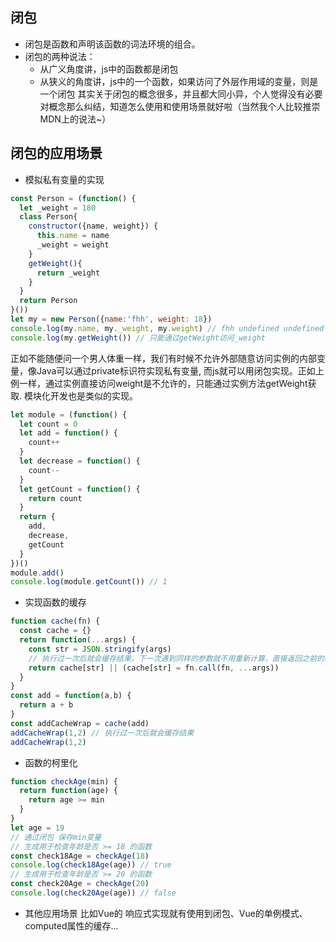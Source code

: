 ## 闭包
+ 闭包是函数和声明该函数的词法环境的组合。
+ 闭包的两种说法：
  + 从广义角度讲，js中的函数都是闭包
  + 从狭义的角度讲，js中的一个函数，如果访问了外层作用域的变量，则是一个闭包
其实关于闭包的概念很多，并且都大同小异，个人觉得没有必要对概念那么纠结，知道怎么使用和使用场景就好啦（当然我个人比较推崇MDN上的说法~）
## 闭包的应用场景
+ 模拟私有变量的实现
```js
const Person = (function() {
  let _weight = 180
  class Person{
    constructor({name, weight}) {
      this.name = name
      _weight = weight
    }
    getWeight(){
      return _weight
    }
  }
  return Person
}())
let my = new Person({name:'fhh', weight: 18})
console.log(my.name, my._weight, my.weight) // fhh undefined undefined
console.log(my.getWeight()) // 只能通过getWeight访问_weight
```
正如不能随便问一个男人体重一样，我们有时候不允许外部随意访问实例的内部变量，像Java可以通过private标识符实现私有变量,
而js就可以用闭包实现。正如上例一样，通过实例直接访问weight是不允许的，只能通过实例方法getWeight获取.
模块化开发也是类似的实现。
```js
let module = (function() {
  let count = 0
  let add = function() {
    count++
  }
  let decrease = function() {
    count--
  }
  let getCount = function() {
    return count
  }
  return {
    add,
    decrease,
    getCount
  }
})()
module.add()
console.log(module.getCount()) // 1
```
+ 实现函数的缓存
```js
function cache(fn) {
  const cache = {}
  return function(...args) {
    const str = JSON.stringify(args)
    // 执行过一次后就会缓存结果，下一次遇到同样的参数就不用重新计算，直接返回之前的结果
    return cache[str] || (cache[str] = fn.call(fn, ...args))
  }
}
const add = function(a,b) {
  return a + b
}
const addCacheWrap = cache(add)
addCacheWrap(1,2) // 执行过一次后就会缓存结果
addCacheWrap(1,2)
```
+ 函数的柯里化
```js
function checkAge(min) {
  return function(age) {
    return age >= min
  }
}
let age = 19
// 通过闭包 保存min变量
// 生成用于检查年龄是否 >= 18 的函数
const check18Age = checkAge(18)
console.log(check18Age(age)) // true
// 生成用于检查年龄是否 >= 20 的函数
const check20Age = checkAge(20)
console.log(check20Age(age)) // false
```
+ 其他应用场景
比如Vue的 响应式实现就有使用到闭包、Vue的单例模式、computed属性的缓存...